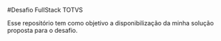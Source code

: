 #Desafio FullStack TOTVS

Esse repositório tem como objetivo a disponibilização da minha solução proposta para o desafio.
